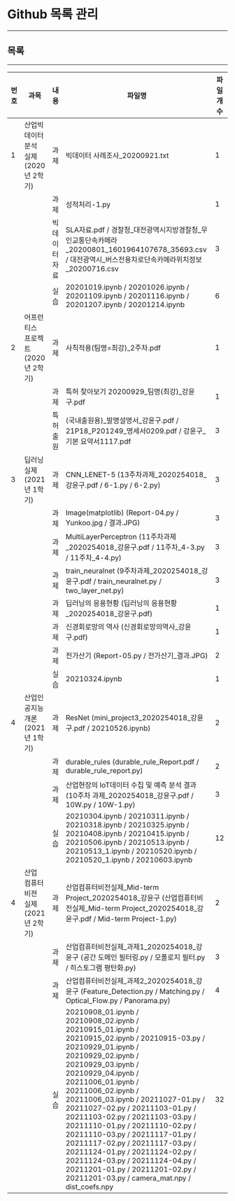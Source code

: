 # Github 목록 관리
---

## 목록
---
| 번호 | 과목 | 내용 | 파일명 | 파일개수 |
| ----- | -- | -- | -- | -----|
| 1 | 산업빅데이터 분석 실제 (2020년 2학기) | 과제 | 빅데이터 사례조사_20200921.txt | 1 |
| | | 과제 | 성적처리-1.py | 1 |
| | | 빅데이터자료 | SLA자료.pdf / 경찰청_대전광역시지방경찰청_무인교통단속카메라_20200801_1601964107678_35693.csv / 대전광역시_버스전용차로단속카메라위치정보_20200716.csv | 3 |
| | | 실습 | 20201019.ipynb / 20201026.ipynb / 20201109.ipynb / 20201116.ipynb / 20201207.ipynb / 20201214.ipynb | 6 |
| 2 | 어프런티스 프로젝트 (2020년 2학기) | 과제 | 사칙적용(팀명=최강)_2주차.pdf | 1 | 
| | | 과제 | 특허 찾아보기 20200929_팀명(최강)_강윤구.pdf | 1 |
| | | 특허출원 | (국내출원용)_발명설명서_강윤구.pdf / 21P18_P201249_명세서0209.pdf / 강윤구_기본 요약서1117.pdf | 3 |
| 3 | 딥러닝 실제 (2021년 1학기) | 과제 | CNN_LENET-5 (13주차과제_2020254018_강윤구.pdf / 6-1.py / 6-2.py) | 3 |
| | | 과제 | Image(matplotlib) (Report-04.py / Yunkoo.jpg / 결과.JPG) | 3 |
| | | 과제 | MultiLayerPerceptron (11주차과제_2020254018_강윤구.pdf / 11주차_4-3.py / 11주차_4-4.py) | 3 |
| | | 과제 | train_neuralnet (9주차과제_2020254018_강윤구.pdf / train_neuralnet.py / two_layer_net.py) | 3 |
| | | 과제 | 딥러닝의 응용현황 (딥러닝의 응용현황_2020254018_강윤구.pdf) | 1 |
| | | 과제 | 신경회로망의 역사 (신경회로망의역사_강윤구.pdf) | 1 |
| | | 과제 | 전가산기 (Report-05.py / 전가산기_결과.JPG) | 2 |
| | | 실습 | 20210324.ipynb | 1 | 
| 4 | 산업인공지능개론 (2021년 1학기) | 과제 | ResNet (mini_project3_2020254018_강윤구.pdf / 20210526.ipynb) | 2 |
| | | 과제 | durable_rules (durable_rule_Report.pdf / durable_rule_report.py) | 2 |
| | | 과제 | 산업현장의 IoT데이터 수집 및 예측 분석 결과 (10주차 과제_2020254018_강윤구.pdf / 10W.py / 10W-1.py) | 3 |
| | | 실습 | 20210304.ipynb / 20210311.ipynb / 20210318.ipynb / 20210325.ipynb / 20210408.ipynb / 20210415.ipynb / 20210506.ipynb / 20210513.ipynb / 20210513_1.ipynb / 20210520.ipynb / 20210520_1.ipynb / 20210603.ipynb | 12 |
| 4 | 산업 컴퓨터비젼 실제 (2021년 2학기) | 과제 | 산업컴퓨터비전실제_Mid-term Project_2020254018_강윤구 (산업컴퓨터비전실제_Mid-term Project_2020254018_강윤구.pdf / Mid-term Project-1.py) | 2 |
| | | 과제 | 산업컴퓨터비전실제_과제1_2020254018_강윤구 (공간 도메인 필터링.py / 모폴로지 필터.py / 히스토그램 평탄화.py) | 3 |
| | | 과제 | 산업컴퓨터비전실제_과제2_2020254018_강윤구 (Feature_Detection.py / Matching.py / Optical_Flow.py / Panorama.py) | 4 |
| | | 실습 | 20210908_01.ipynb / 20210908_02.ipynb / 20210915_01.ipynb / 20210915_02.ipynb / 20210915-03.py / 20210929_01.ipynb / 20210929_02.ipynb / 20210929_03.ipynb / 20210929_04.ipynb / 20211006_01.ipynb / 20211006_02.ipynb / 20211006_03.ipynb / 20211027-01.py / 20211027-02.py / 20211103-01.py / 20211103-02.py / 20211103-03.py / 20211110-01.py / 20211110-02.py / 20211110-03.py / 20211117-01.py / 20211117-02.py / 20211117-03.py / 20211124-01.py / 20211124-02.py / 20211124-03.py / 20211124-04.py / 20211201-01.py / 20211201-02.py / 20211201-03.py / camera_mat.npy / dist_coefs.npy | 32 |

